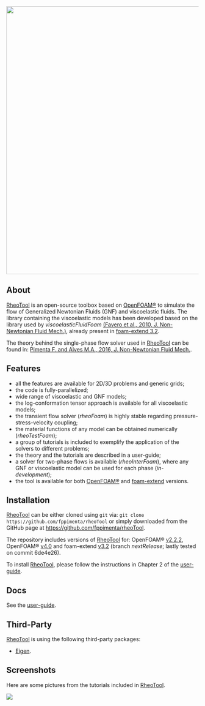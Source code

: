 <img src="https://cloud.githubusercontent.com/assets/22405564/20934548/7163a14e-bbd3-11e6-84d3-e2e0ac073201.png" width="700">
 
## About

[RheoTool] is an open-source toolbox based on [OpenFOAM®] to simulate the flow of Generalized Newtonian Fluids (GNF) and viscoelastic fluids. The library containing the viscoelastic models has been developed based on the library used by _viscoelasticFluidFoam_ [(Favero et al., 2010, J. Non-Newtonian Fluid Mech.)](http://dx.doi.org/10.1016/j.jnnfm.2010.08.010), already present in [foam-extend 3.2]. 

The theory behind the single-phase flow solver used in [RheoTool] can be found in: [Pimenta F. and Alves M.A., 2016, J. Non-Newtonian Fluid Mech.](http://dx.doi.org/10.1016/j.jnnfm.2016.12.002).

## Features

* all the features are available for 2D/3D problems and generic grids;
* the code is fully-parallelized;
* wide range of viscoelastic and GNF models;
* the log-conformation tensor approach is available for all viscoelastic models; 
* the transient flow solver (_rheoFoam_) is highly stable regarding pressure-stress-velocity coupling;
* the material functions of any model can be obtained numerically (_rheoTestFoam_);
* a group of tutorials is included to exemplify the application of the solvers to different problems;
* the theory and the tutorials are described in a user-guide;
* a solver for two-phase flows is available (_rheoInterFoam_), where any GNF or viscoelastic model can be used for each phase (_in-development_);
* the tool is available for both [OpenFOAM®] and [foam-extend] versions.

## Installation

[RheoTool] can be either cloned using `git` via: `git clone https://github.com/fppimenta/rheoTool` or simply downloaded from the GitHub page at https://github.com/fppimenta/rheoTool.  

The repository includes versions of [RheoTool] for: OpenFOAM® [v2.2.2](http://openfoam.org/version/2-2-2), OpenFOAM® [v4.0](http://openfoam.org/version/4-0) and foam-extend [v3.2](https://github.com/Unofficial-Extend-Project-Mirror/foam-extend-foam-extend-3.2/tree/nextRelease) (branch _nextRelease_; lastly tested on commit 6de4e26).  

To install [RheoTool], please follow the instructions in Chapter 2 of the [user-guide](https://github.com/fppimenta/rheoTool/tree/master/doc).

## Docs

See the [user-guide](https://github.com/fppimenta/rheoTool/tree/master/doc).

## Third-Party 

[RheoTool] is using the following third-party packages:

* [Eigen](http://eigen.tuxfamily.org/). 

## Screenshots

Here are some pictures from the tutorials included in [RheoTool]. 

<img src="https://cloud.githubusercontent.com/assets/22405564/20934556/778ed66a-bbd3-11e6-99a7-7d1ff75757fd.png">

[RheoTool]:https://github.com/fppimenta/rheoTool
[OpenFOAM®]:http://openfoam.org/
[foam-extend]:http://www.extend-project.de/
[foam-extend 3.2]:https://github.com/Unofficial-Extend-Project-Mirror/foam-extend-foam-extend-3.2/tree/nextRelease

